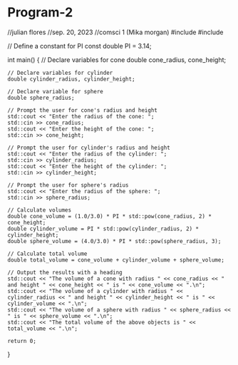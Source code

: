 # Program-2




//julian flores
//sep. 20, 2023
//comsci 1 (Mika morgan)
#include <iostream>
#include <cmath>

// Define a constant for PI
const double PI = 3.14;

int main() {
    // Declare variables for cone
    double cone_radius, cone_height;
    
    // Declare variables for cylinder
    double cylinder_radius, cylinder_height;
    
    // Declare variable for sphere
    double sphere_radius;
    
    // Prompt the user for cone's radius and height
    std::cout << "Enter the radius of the cone: ";
    std::cin >> cone_radius;
    std::cout << "Enter the height of the cone: ";
    std::cin >> cone_height;
    
    // Prompt the user for cylinder's radius and height
    std::cout << "Enter the radius of the cylinder: ";
    std::cin >> cylinder_radius;
    std::cout << "Enter the height of the cylinder: ";
    std::cin >> cylinder_height;
    
    // Prompt the user for sphere's radius
    std::cout << "Enter the radius of the sphere: ";
    std::cin >> sphere_radius;
    
    // Calculate volumes
    double cone_volume = (1.0/3.0) * PI * std::pow(cone_radius, 2) * cone_height;
    double cylinder_volume = PI * std::pow(cylinder_radius, 2) * cylinder_height;
    double sphere_volume = (4.0/3.0) * PI * std::pow(sphere_radius, 3);
    
    // Calculate total volume
    double total_volume = cone_volume + cylinder_volume + sphere_volume;
    
    // Output the results with a heading
    std::cout << "The volume of a cone with radius " << cone_radius << " and height " << cone_height << " is " << cone_volume << ".\n";
    std::cout << "The volume of a cylinder with radius " << cylinder_radius << " and height " << cylinder_height << " is " << cylinder_volume << ".\n";
    std::cout << "The volume of a sphere with radius " << sphere_radius << " is " << sphere_volume << ".\n";
    std::cout << "The total volume of the above objects is " << total_volume << ".\n";
    
    return 0;
}
